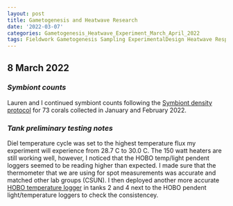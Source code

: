 ```yaml
---
layout: post
title: Gametogenesis and Heatwave Research
date: '2022-03-07'
categories: Gametogenesis_Heatwave_Experiment_March_April_2022
tags: Fieldwork Gametogenesis Sampling ExperimentalDesign Heatwave Respirometry
---
```


## 8 March 2022

### *Symbiont counts*

Lauren and I continued symbiont counts following the [Symbiont density protocol](https://github.com/urol-e5/protocols/blob/master/2020-01-07-Cell_Density-Protocol.md) for 73 corals collected in January and February 2022. 

### *Tank preliminary testing notes*

Diel temperature cycle was set to the highest temperature flux my experiment will experience from 28.7 C to 30.0 C. The 150 watt heaters are still working well, however, I noticed that the HOBO temp/light pendent loggers seemed to be reading higher than expected. I made sure that the thermometer that we are using for spot measurements was accurate and matched other lab groups (CSUN). I then deployed another more accurate [HOBO temperature logger](https://www.onsetcomp.com/products/data-loggers/u22-001/) in tanks 2 and 4 next to the HOBO pendent light/temperature loggers to check the consistencey. 
